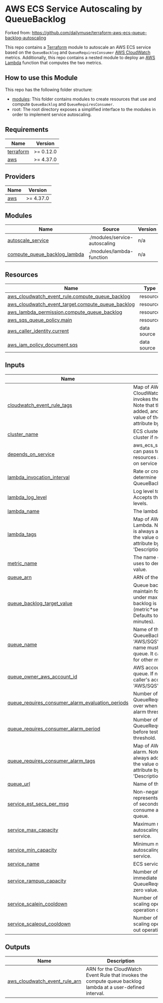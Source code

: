 # AWS ECS Service Autoscaling by QueueBacklog

Forked from: https://github.com/dailymuse/terraform-aws-ecs-queue-backlog-autoscaling

This repo contains a [Terraform](https://www.terraform.io/) module to autoscale
an AWS ECS service based on the `QueueBacklog` and `QueueRequiresConsumer` [AWS CloudWatch](https://aws.amazon.com/cloudwatch/)
metrics. Additionally, this repo contains a nested module to deploy an
[AWS Lambda](https://aws.amazon.com/lambda/) function that computes the two metrics.


## How to use this Module

This repo has the following folder structure:

* [modules](modules): This folder contains modules to create resources that use and compute `QueueBacklog` and `QueueRequiresConsumer`.
* root: The root directory exposes a simplified interface to the modules in order to implement service autoscaling.

<!-- BEGIN_TF_DOCS -->
## Requirements

| Name | Version |
|------|---------|
| <a name="requirement_terraform"></a> [terraform](#requirement\_terraform) | >= 0.12.0 |
| <a name="requirement_aws"></a> [aws](#requirement\_aws) | >= 4.37.0 |

## Providers

| Name | Version |
|------|---------|
| <a name="provider_aws"></a> [aws](#provider\_aws) | >= 4.37.0 |

## Modules

| Name | Source | Version |
|------|--------|---------|
| <a name="module_autoscale_service"></a> [autoscale\_service](#module\_autoscale\_service) | ./modules/service-autoscaling | n/a |
| <a name="module_compute_queue_backlog_lambda"></a> [compute\_queue\_backlog\_lambda](#module\_compute\_queue\_backlog\_lambda) | ./modules/lambda-function | n/a |

## Resources

| Name | Type |
|------|------|
| [aws_cloudwatch_event_rule.compute_queue_backlog](https://registry.terraform.io/providers/hashicorp/aws/latest/docs/resources/cloudwatch_event_rule) | resource |
| [aws_cloudwatch_event_target.compute_queue_backlog](https://registry.terraform.io/providers/hashicorp/aws/latest/docs/resources/cloudwatch_event_target) | resource |
| [aws_lambda_permission.compute_queue_backlog](https://registry.terraform.io/providers/hashicorp/aws/latest/docs/resources/lambda_permission) | resource |
| [aws_sqs_queue_policy.main](https://registry.terraform.io/providers/hashicorp/aws/latest/docs/resources/sqs_queue_policy) | resource |
| [aws_caller_identity.current](https://registry.terraform.io/providers/hashicorp/aws/latest/docs/data-sources/caller_identity) | data source |
| [aws_iam_policy_document.sqs](https://registry.terraform.io/providers/hashicorp/aws/latest/docs/data-sources/iam_policy_document) | data source |

## Inputs

| Name | Description | Type | Default | Required |
|------|-------------|------|---------|:--------:|
| <a name="input_cloudwatch_event_rule_tags"></a> [cloudwatch\_event\_rule\_tags](#input\_cloudwatch\_event\_rule\_tags) | Map of AWS tags to add to the CloudWatch Event Rule that invokes the queue backlog lambda. Note that the 'Name' tag is always added, and is the same as the value of the resource's 'name' attribute by default. | `any` | `{}` | no |
| <a name="input_cluster_name"></a> [cluster\_name](#input\_cluster\_name) | ECS cluster name. Uses default cluster if not supplied. | `string` | n/a | yes |
| <a name="input_depends_on_service"></a> [depends\_on\_service](#input\_depends\_on\_service) | aws\_ecs\_service object that you can pass to the module to ensure resources are recreated properly on service recreate. | `any` | `null` | no |
| <a name="input_lambda_invocation_interval"></a> [lambda\_invocation\_interval](#input\_lambda\_invocation\_interval) | Rate or cron expression to determine the interval for QueueBacklog metric refresh. | `string` | `"rate(1 minute)"` | no |
| <a name="input_lambda_log_level"></a> [lambda\_log\_level](#input\_lambda\_log\_level) | Log level to use for Lambda logs. Accepts the standard Python log levels. | `string` | `"INFO"` | no |
| <a name="input_lambda_name"></a> [lambda\_name](#input\_lambda\_name) | The lambda function name. | `string` | `"compute-queue-backlog"` | no |
| <a name="input_lambda_tags"></a> [lambda\_tags](#input\_lambda\_tags) | Map of AWS tags to add to the Lambda. Note that the 'Name' tag is always added, and is the same as the value of the resource's 'name' attribute by default. The 'Description' tag is added as well. | `any` | `{}` | no |
| <a name="input_metric_name"></a> [metric\_name](#input\_metric\_name) | The name of the metric the lambda uses to derive the queue backlog value. | `string` | `"ApproximateNumberOfMessages"` | no |
| <a name="input_queue_arn"></a> [queue\_arn](#input\_queue\_arn) | ARN of the queue | `string` | n/a | yes |
| <a name="input_queue_backlog_target_value"></a> [queue\_backlog\_target\_value](#input\_queue\_backlog\_target\_value) | Queue backlog (in seconds) to maintain for the service when under maximum load. Queue backlog is defined as (metric*secs\_per\_msg/num\_tasks). Defaults to 600 seconds (10 minutes). | `number` | `0` | no |
| <a name="input_queue_name"></a> [queue\_name](#input\_queue\_name) | Name of the queue to compute QueueBacklog metric for. For the 'AWS/SQS' metric provider, the name must be the name of the SQS queue. It can be any value you wish for other metric providers. | `string` | n/a | yes |
| <a name="input_queue_owner_aws_account_id"></a> [queue\_owner\_aws\_account\_id](#input\_queue\_owner\_aws\_account\_id) | AWS account id that provides the queue. If not provided, will use the caller's account id. Only valid for 'AWS/SQS' metric provider. | `string` | `""` | no |
| <a name="input_queue_requires_consumer_alarm_evaluation_periods"></a> [queue\_requires\_consumer\_alarm\_evaluation\_periods](#input\_queue\_requires\_consumer\_alarm\_evaluation\_periods) | Number of periods to aggregate QueueRequiresConsumer metric over when comparing against the alarm threshold. | `number` | `1` | no |
| <a name="input_queue_requires_consumer_alarm_period"></a> [queue\_requires\_consumer\_alarm\_period](#input\_queue\_requires\_consumer\_alarm\_period) | Number of seconds to aggregate QueueRequiresConsumer metric before testing against the alarm threshold. | `number` | `60` | no |
| <a name="input_queue_requires_consumer_alarm_tags"></a> [queue\_requires\_consumer\_alarm\_tags](#input\_queue\_requires\_consumer\_alarm\_tags) | Map of AWS tags to add to the alarm. Note that the 'Name' tag is always added, and is the same as the value of the resource's 'name' attribute by default. The 'Description' tag is added as well. | `any` | `{}` | no |
| <a name="input_queue_url"></a> [queue\_url](#input\_queue\_url) | Name of the queue URL | `string` | n/a | yes |
| <a name="input_service_est_secs_per_msg"></a> [service\_est\_secs\_per\_msg](#input\_service\_est\_secs\_per\_msg) | Non-negative integer that represents the estimated number of seconds it takes the service to consume a single message from its queue. | `number` | n/a | yes |
| <a name="input_service_max_capacity"></a> [service\_max\_capacity](#input\_service\_max\_capacity) | Maximum number of tasks that the autoscaling policy can set for the service. | `number` | `10` | no |
| <a name="input_service_min_capacity"></a> [service\_min\_capacity](#input\_service\_min\_capacity) | Minimum number of tasks that the autoscaling policy can set for the service. | `number` | `1` | no |
| <a name="input_service_name"></a> [service\_name](#input\_service\_name) | ECS service name | `string` | n/a | yes |
| <a name="input_service_rampup_capacity"></a> [service\_rampup\_capacity](#input\_service\_rampup\_capacity) | Number of tasks to start as the immediate response to a QueueRequiresConsumer non-zero value. | `number` | `1` | no |
| <a name="input_service_scalein_cooldown"></a> [service\_scalein\_cooldown](#input\_service\_scalein\_cooldown) | Number of seconds to wait after a scaling operation before a scale-in operation can take place. | `number` | `60` | no |
| <a name="input_service_scaleout_cooldown"></a> [service\_scaleout\_cooldown](#input\_service\_scaleout\_cooldown) | Number of seconds to wait after a scaling operation before a scale-out operation can take place. | `number` | `30` | no |

## Outputs

| Name | Description |
|------|-------------|
| <a name="output_aws_cloudwatch_event_rule_arn"></a> [aws\_cloudwatch\_event\_rule\_arn](#output\_aws\_cloudwatch\_event\_rule\_arn) | ARN for the CloudWatch Event Rule that invokes the compute queue backlog lambda at a user-defined interval. |
<!-- END_TF_DOCS -->
